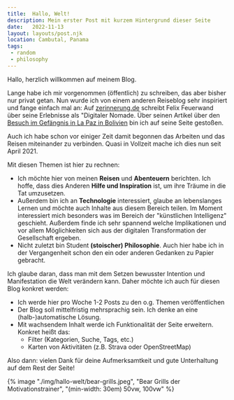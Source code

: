 ```yaml
---
title:  Hallo, Welt!
description: Mein erster Post mit kurzem Hintergrund dieser Seite
date:   2022-11-13
layout: layouts/post.njk
location: Cambutal, Panama
tags: 
 - random 
 - philosophy
---
```

Hallo,
herzlich willkommen auf meinem Blog.

Lange habe ich mir vorgenommen (öffentlich) zu schreiben, das aber bisher nur privat getan.
Nun wurde ich von einem anderen Reiseblog sehr inspiriert und fange einfach mal an: Auf [zerinnerung.de](https://www.zerinnerung.de) schreibt Felix Feuerwand über seine Erlebnisse als "Digitaler Nomade. Über seinen Artikel über den [Besuch im Gefängnis in La Paz in Bolivien](https://www.zerinnerung.de/reise-suedamerika/bolivien-reise-suedamerika/gefangnis-in-la-paz/505) bin ich auf seine Seite gestoßen.

Auch ich habe schon vor einiger Zeit damit begonnen das Arbeiten und das Reisen miteinander zu verbinden.
Quasi in Vollzeit mache ich dies nun seit April 2021.

Mit diesen Themen ist hier zu rechnen:

- Ich möchte hier von meinen **Reisen** und **Abenteuern** berichten. Ich hoffe, dass dies Anderen **Hilfe und Inspiration** ist, um ihre Träume in die Tat umzusetzen.
- Außerdem bin ich an **Technologie** interessiert, glaube an lebenslanges Lernen und möchte auch Inhalte aus diesem Bereich teilen. Im Moment interessiert mich besonders was im Bereich der "künstlichen Intelligenz" geschieht. Außerdem finde ich sehr spannend welche Implikationen und vor allem Möglichkeiten sich aus der digitalen Transformation der Gesellschaft ergeben.
- Nicht zuletzt bin Student **(stoischer) Philosophie**. Auch hier habe ich in der Vergangenheit schon den ein oder anderen Gedanken zu Papier gebracht.

Ich glaube daran, dass man mit dem Setzen bewusster Intention und Manifestation die Welt verändern kann.
Daher möchte ich auch für diesen Blog konkret werden:

- Ich werde hier pro Woche 1-2 Posts zu den o.g. Themen veröffentlichen
- Der Blog soll mittelfristig mehrsprachig sein. Ich denke an eine (halb-)automatische Lösung.
- Mit wachsendem Inhalt werde ich Funktionalität der Seite erweitern. Konkret heißt das:
  - Filter (Kategorien, Suche, Tags, etc.)
  - Karten von Aktivitäten (z.B. Strava oder OpenStreetMap)

Also dann: vielen Dank für deine Aufmerksamtkeit und gute Unterhaltung auf dem Rest der Seite!

{% image "./img/hallo-welt/bear-grills.jpeg", "Bear Grills der Motivationstrainer", "(min-width: 30em) 50vw, 100vw" %}
